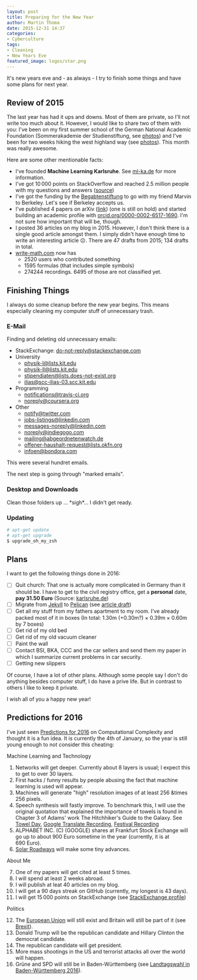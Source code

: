 ```yaml
---
layout: post
title: Preparing for the New Year
author: Martin Thoma
date: 2015-12-31 14:37
categories:
- Cyberculture
tags:
- Cleaning
- New Years Eve
featured_image: logos/star.png
---
```


It's new years eve and - as always - I try to finish some things and have some
plans for next year.


## Review of 2015

The last year has had it ups and downs. Most of them are private, so I'll not
write too much about it. However, I would like to share two of them with you:
I've been on my first summer school of the German National Academic Foundation
(Sommerakademie der Studienstiftung, see [photos](https://commons.wikimedia.org/wiki/Category:Images_by_Martin_Thoma/Sommerakademie-2015)) and I've been for two weeks hiking the west highland way
(see [photos](https://commons.wikimedia.org/wiki/Category:Images_by_Martin_Thoma/WHW)).
This month was really awesome.

Here are some other mentionable facts:

* I've founded **Machine Learning Karlsruhe**. See [ml-ka.de](http://ml-ka.de)
  for more information.
* I've got 10&thinsp;000&nbsp;points on StackOverflow and reached 2.5 million people with
  my questions and answers ([source](http://stackoverflow.com/users/562769/moose))
* I've got the funding by the [Begabtenstiftung](http://www.begabtenstiftung-informatik.de/)
  to go with my friend Marvin to Berkeley. Let's see if Berkeley accepts us.
* I've published 4&nbsp;papers on arXiv
  ([link](http://arxiv.org/a/thoma_m_1.html)) (one is still on hold) and
  started building an academic profile with
  [orcid.org/0000-0002-6517-1690](http://orcid.org/0000-0002-6517-1690). I'm
  not sure how important that will be, though.
* I posted 36&nbsp;articles on my blog in&nbsp;2015. However, I don't think there is
  a single good article amongst them. I simply didn't have enough time to write
  an interesting article ☹. There are 47&nbsp;drafts from 2015; 134&nbsp;drafts
  in total.
* [write-math.com](http://write-math.com/) now has
    * 2520&nbsp;users who contributed something
    * 1595&nbsp;formulas (that includes simple symbols)
    * 274244&nbsp;recordings. 6495 of those are not classified yet.


## Finishing Things

I always do some cleanup before the new year begins. This means especially
cleaning my computer stuff of unnecessary trash.

### E-Mail

Finding and deleting old unnecessary emails:

* StackExchange: do-not-reply@stackexchange.com
* University
  * physik-l@lists.kit.edu
  * physik-ll@lists.kit.edu
  * stipendiaten@lists.does-not-exist.org
  * ilias@scc-ilias-03.scc.kit.edu
* Programming
  * notifications@travis-ci.org
  * noreply@coursera.org
* Other
  * notify@twitter.com
  * jobs-listings@linkedin.com
  * messages-noreply@linkedin.com
  * noreply@indiegogo.com
  * mailing@abgeordnetenwatch.de
  * offener-haushalt-request@lists.okfn.org
  * infoen@bondora.com

This were several hundret emails.

The next step is going through "marked emails".


### Desktop and Downloads

Clean those folders up ... \*sigh\*... I didn't get ready.


### Updating

```bash
# apt-get update
# apt-get upgrade
$ upgrade_oh_my_zsh
```

## Plans

I want to get the following things done in 2016:

* [ ] Quit church: That one is actually more complicated in Germany than it
  should be. I have to get to the civil registry office, get a **personal**
  date, **pay 31.50 Euro**
  (Source: [karlsruhe.de](https://web1.karlsruhe.de/service/d115/detail.php?prod_id=463))
* [ ] Migrate from [Jekyll](https://jekyllrb.com/) to [Pelican](http://docs.getpelican.com/) (see [article draft](https://github.com/MartinThoma/MartinThoma.github.io/blob/source/_drafts/2015-11-13-migrate-from-jekyll-to-pelican.md))
* [ ] Get all my stuff from my fathers apartment to my room. I've already
      packed most of it in boxes (In total: 1.30m (+0.30m?) × 0.39m × 0.60m by 7 boxes)
* [ ] Get rid of my old bed
* [ ] Get rid of my old vacuum cleaner
* [ ] Paint the wall
* [ ] Contact BSI, BKA, CCC and the car sellers and send them my paper in which
      I summarize current problems in car security.
* [ ] Getting new slippers

Of course, I have a lot of other plans. Although some people say I don't do
anything besides computer stuff, I do have a prive life. But in contrast to
others I like to keep it private.

I wish all of you a happy new year!


## Predictions for 2016

I've just seen [Predictions for 2016](http://blog.computationalcomplexity.org/2016/01/predictions-of-new-year.html)
on Computational Complexity and thought it is a fun idea. It is currently the
4th of January, so the year is still young enough to not consider this
cheating:


Machine Learning and Technology

1. Networks will get deeper. Currently about 8&nbsp;layers is usual; I expect
   this to get to over 30&nbsp;layers.
2. First hacks / funny results by people abusing the fact that machine learning
   is used will appear.
3. Machines will generate "high" resolution images of at least 256 &times 256
   pixels.
4. Speech synthesis will fastly improve. To benchmark this, I will use the
   original quotation that explained the importance of towels is found in
   Chapter 3 of Adams' work The Hitchhiker's Guide to the
   Galaxy. See [Towel Day](https://en.wikipedia.org/wiki/Towel_Day), [Google Translate Recording](//martin-thoma.com/audio/2016-01-04-towel-quote-google.ogg), [Festival Recording](//martin-thoma.com/audio/2016-01-04-towel-quote-festival.ogg)
5. ALPHABET INC. (C) (GOOGLE) shares at Frankfurt Stock Exchange will go up to
   about 900&nbsp;Euro sometime in the year (currently, it is at 690&nbsp;Euro).
6. [Solar Roadways](http://www.solarroadways.com/) will make some tiny
   advances.

About Me

7. One of my papers will get cited at least 5&nbsp;times.
8. I will spend at least 2&nbsp;weeks abroad.
9. I will publish at leat 40&nbsp;articles on my blog.
10. I will get a 90&nbsp;days streak on GitHub (currently, my longest is
   43&nbsp;days).
11. I will get 15&thinsp;000 points on StackExchange (see [StackExchange profile](http://stackexchange.com/users/271958/moose?tab=accounts))

Politics

12. The [European Union](https://en.wikipedia.org/wiki/European_Union) will
    still exist and Britain will still be part of it
    (see [Brexit](https://de.wikipedia.org/wiki/Brexit)).
13. Donald Trump will be the republican candidate and Hillary Clinton the
    democrat candidate.
14. The republican candidate will get president.
15. More mass shootings in the US and terrorist attacks all over the world will
    happen.
16. Grüne and SPD will still be in Baden-Württemberg (see [Landtagswahl in Baden-Württemberg 2016](https://de.wikipedia.org/wiki/Landtagswahl_in_Baden-W%C3%BCrttemberg_2016)).
